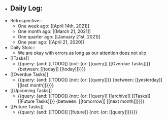 - Daily Log:
    - 
- Retrospective::
    - One week ago: [[April 14th, 2021]]
    - One month ago: [[March 21, 2021]]
    - One quarter ago: [[January 21st, 2021]]
    - One year ago: [[April 21, 2020]]
- Daily Stoic::
    - We are okay with errors as long as our attention does not slip
- [[Tasks]]
    - {{query: {and: [[TODO]] {not: {or: [[query]] [[Overdue Tasks]]}} {between: [[today]] [[today]]}}}}
- [[Overdue Tasks]]
    - {{query: {and: [[TODO]] {not: {or: [[query]]}} {between: [[yesterday]] [[last month]]}}}}
- [[Upcoming Tasks]]
    - {{query: {and: [[TODO]] {not: {or: [[query]] [[archive]] [[Tasks]] [[Future Tasks]]}} {between: [[tomorrow]] [[next month]]}}}}
- [[Future Tasks]]
    - {{query: {and: [[TODO]] [[future]] {not: {or: [[query]]}}}}}
